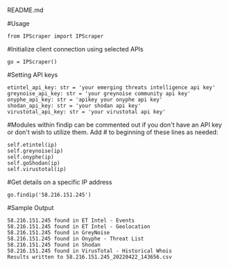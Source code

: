 README.md

#Usage

    from IPScraper import IPScraper

#Initialize client connection using selected APIs

    go = IPScraper()

#Setting API keys

    etintel_api_key: str = 'your emerging threats intelligence api key'
    greynoise_api_key: str = 'your greynoise community api key'
    onyphe_api_key: str = 'apikey your onyphe api key'
    shodan_api_key: str = 'your shodan api key'
    virustotal_api_key: str = 'your virustotal api key'

#Modules within findip can be commented out if you don't have an API key or don't wish to utilize them. Add # to beginning of these lines as needed:

    self.etintel(ip)
    self.greynoise(ip)
    self.onyphe(ip)              
    self.goShodan(ip)
    self.virustotal(ip)  


#Get details on a specific IP address

    go.findip('58.216.151.245')

#Sample Output

    58.216.151.245 found in ET Intel - Events
    58.216.151.245 found in ET Intel - Geolocation
    58.216.151.245 found in GreyNoise
    58.216.151.245 found in Onyphe - Threat List
    58.216.151.245 found in Shodan
    58.216.151.245 found in VirusTotal - Historical Whois
    Results written to 58.216.151.245_20220422_143656.csv
